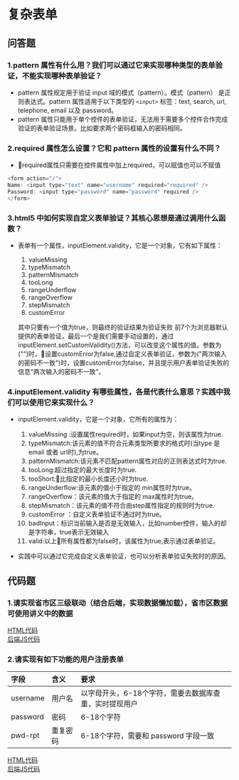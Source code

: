 # 复杂表单

## 问答题

### 1.pattern 属性有什么用？我们可以通过它来实现哪种类型的表单验证，不能实现哪种表单验证？

- pattern 属性规定用于验证 input 域的模式（pattern）。模式（pattern） 是正则表达式。pattern 属性适用于以下类型的 `<input>` 标签：text, search, url, telephone, email 以及 password。
- pattern 属性只能用于单个控件的表单验证，无法用于需要多个控件合作完成验证的表单验证场景。比如要求两个密码框输入的密码相同。
  
### 2.required 属性怎么设置？它和 pattern 属性的设置有什么不同？

- required属性只需要在控件属性中加上required，可以赋值也可以不赋值

```js
<form action="/">
Name: <input type="text" name="username" required="required" />
Password: <input type="password" name="password" required />
</form>
```

### 3.html5 中如何实现自定义表单验证？其核心思想是通过调用什么函数？

- 表单有一个属性，inputElement.validity，它是一个对象，它有如下属性：
  1. valueMissing
  2. typeMismatch
  3. patternMismatch
  4. tooLong
  5. rangeUnderflow
  6. rangeOverflow
  7. stepMismatch
  8. customError  

  其中只要有一个值为true，则最终的验证结果为验证失败 前7个为浏览器默认提供的表单验证，最后一个是我们需要手动设置的，通过inputElement.setCustomValidity()方法，可以改变这个属性的值。参数为("")时，设置customError为false,通过自定义表单验证，参数为("两次输入的密码不一致")时，设置customError为false，并且提示用户表单验证失败的信息"两次输入的密码不一致"。

### 4.inputElement.validity 有哪些属性，各是代表什么意思？实践中我们可以使用它来实现什么？

- inputElement.validity，它是一个对象，它所有的属性为：
  1. valueMissing :设置属性required时，如果input为空，则该属性为true.
  2. typeMismatch:该元素的值不符合元素类型所要求的格式时(当type 是 email 或者 url时),为true。
  3. patternMismatch:该元素不匹配pattern属性对应的正则表达式时为true.
  4. tooLong:超过指定的最大长度时为true.
  5. tooShort:比指定的最小长度还小时为true.
  6. rangeUnderflow:该元素的值小于指定的 min属性时为true。
  7. rangeOverflow：该元素的值大于指定的 max属性时为true。
  8. stepMismatch：该元素的值不符合由step属性指定的规则时为true.
  9. customError ：自定义表单验证不通过时为true。
  10. badInput：标识当前输入是否是无效输入，比如number控件，输入的却是字符串，true表示无效输入
  11. valid:以上所有属性都为false时，该属性为true,表示通过表单验证。

- 实践中可以通过它完成自定义表单验证，也可以分析表单验证失败时的原因。

## 代码题

### 1.请实现省市区三级联动（结合后端，实现数据懒加载），省市区数据可使用讲义中的数据

[HTML代码](https://github.com/LeoneKuma/mfs-homework/blob/master/mfs-senior-be-9/views/index.ejs)  
[后端JS代码](https://github.com/LeoneKuma/mfs-homework/blob/master/mfs-senior-be-9/routes/index.js)

### 2.请实现有如下功能的用户注册表单

| 字段  | 含义 | 要求 |
| :-- | :-- | :-- |
|username|用户名|以字母开头，6-18个字符，需要去数据库查重，实时提现用户|
|password|密码|6-18个字符|
|pwd-rpt |重复密码 |6-18个字符，需要和 password 字段一致 |

[HTML代码](https://github.com/LeoneKuma/mfs-homework/blob/master/mfs-senior-be-9/views/signup.ejs)  
[后端JS代码](https://github.com/LeoneKuma/mfs-homework/blob/master/mfs-senior-be-9/routes/signup.js)
